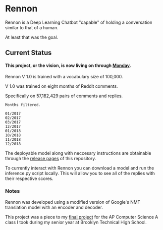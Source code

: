 # Rennon

Rennon is a Deep Learning Chatbot "capable" of holding a conversation similar to that of a human. 

At least that was the goal.

## Current Status
#### This project, or the vision, is now living on through [Monday](https://github.com/AfaqAnwar/Monday).

Rennon V 1.0 is trained with a vocabulary size of 100,000. 

V 1.0 was trained on eight months of Reddit comments.

Specifically on  57,182,429 pairs of comments and replies.

```
Months filtered.

01/2017
02/2017
03/2017
12/2017
01/2018
10/2018
11/2018
12/2018
```
The deployable model along with neccesary instructions are obtainable through the [release pages](https://github.com/AfaqAnwar/Rennon/releases) of this repository.

To currently interact with Rennon you can download a model and run the inference.py script locally. This will allow you to see all of the replies with their respective scores.

### Notes

Rennon was developed using a modified version of Google's NMT translation model with an encoder and decoder.

This project was a piece to my [final project](https://github.com/AfaqAnwar/Monday) for the AP Computer Science A class I took during my senior year at Brooklyn Technical High School.

